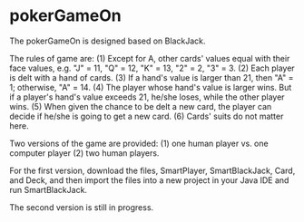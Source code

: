 # pokerGameOn
The pokerGameOn is designed based on BlackJack.

The rules of game are: 
(1) Except for A, other cards' values equal with their face values, e.g. "J" = 11, "Q" = 12, "K" = 13, "2" = 2, "3" = 3.
(2) Each player is delt with a hand of cards. 
(3) If a hand's value is larger than 21, then "A" = 1; otherwise, "A" = 14. 
(4) The player whose hand's value is larger wins. But if a player's hand's value exceeds 21, he/she loses, while the other player wins. 
(5) When given the chance to be delt a new card, the player can decide if he/she is going to get a new card.
(6) Cards' suits do not matter here.

Two versions of the game are provided: (1) one human player vs. one computer player (2) two human players.

For the first version, download the files, SmartPlayer, SmartBlackJack, Card, and Deck, and then import the files into a new project in your Java IDE and run SmartBlackJack.

The second version is still in progress.
